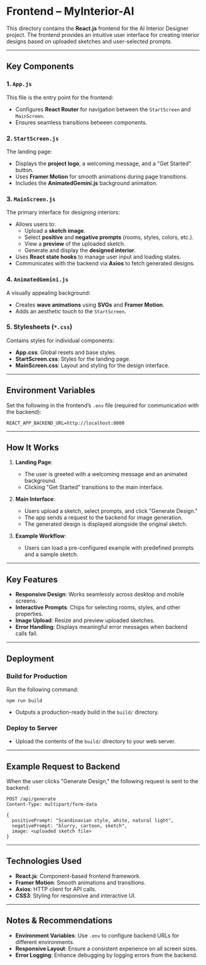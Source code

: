 # Frontend – MyInterior-AI

This directory contains the **React.js** frontend for the AI Interior Designer project. The frontend provides an intuitive user interface for creating interior designs based on uploaded sketches and user-selected prompts.

---

## Key Components

### 1. `App.js`

This file is the entry point for the frontend:
- Configures **React Router** for navigation between the `StartScreen` and `MainScreen`.
- Ensures seamless transitions between components.

### 2. `StartScreen.js`

The landing page:
- Displays the **project logo**, a welcoming message, and a "Get Started" button.
- Uses **Framer Motion** for smooth animations during page transitions.
- Includes the **AnimatedGemini.js** background animation.

### 3. `MainScreen.js`

The primary interface for designing interiors:
- Allows users to:
  - Upload a **sketch image**.
  - Select **positive** and **negative prompts** (rooms, styles, colors, etc.).
  - View a **preview** of the uploaded sketch.
  - Generate and display the **designed interior**.
- Uses **React state hooks** to manage user input and loading states.
- Communicates with the backend via **Axios** to fetch generated designs.

### 4. `AnimatedGemini.js`

A visually appealing background:
- Creates **wave animations** using **SVGs** and **Framer Motion**.
- Adds an aesthetic touch to the `StartScreen`.

### 5. Stylesheets (`*.css`)

Contains styles for individual components:
- **App.css**: Global resets and base styles.
- **StartScreen.css**: Styles for the landing page.
- **MainScreen.css**: Layout and styling for the design interface.

---

## Environment Variables

Set the following in the frontend’s `.env` file (required for communication with the backend):

```
REACT_APP_BACKEND_URL=http://localhost:8000
```
---

## How It Works

1. **Landing Page**:
   - The user is greeted with a welcoming message and an animated background.
   - Clicking "Get Started" transitions to the main interface.

2. **Main Interface**:
   - Users upload a sketch, select prompts, and click "Generate Design."
   - The app sends a request to the backend for image generation.
   - The generated design is displayed alongside the original sketch.

3. **Example Workflow**:
   - Users can load a pre-configured example with predefined prompts and a sample sketch.

---

## Key Features

- **Responsive Design**: Works seamlessly across desktop and mobile screens.
- **Interactive Prompts**: Chips for selecting rooms, styles, and other properties.
- **Image Upload**: Resize and preview uploaded sketches.
- **Error Handling**: Displays meaningful error messages when backend calls fail.

---

## Deployment

### Build for Production

Run the following command:

```
npm run build
```

- Outputs a production-ready build in the `build/` directory.

### Deploy to Server

- Upload the contents of the `build/` directory to your web server.

---

## Example Request to Backend

When the user clicks "Generate Design," the following request is sent to the backend:

```
POST /api/generate
Content-Type: multipart/form-data

{
  positivePrompt: "Scandinavian style, white, natural light",
  negativePrompt: "blurry, cartoon, sketch",
  image: <uploaded sketch file>
}
```

---

## Technologies Used

- **React.js**: Component-based frontend framework.
- **Framer Motion**: Smooth animations and transitions.
- **Axios**: HTTP client for API calls.
- **CSS3**: Styling for responsive and interactive UI.

---

## Notes & Recommendations

- **Environment Variables**: Use `.env` to configure backend URLs for different environments.
- **Responsive Layout**: Ensure a consistent experience on all screen sizes.
- **Error Logging**: Enhance debugging by logging errors from the backend.
